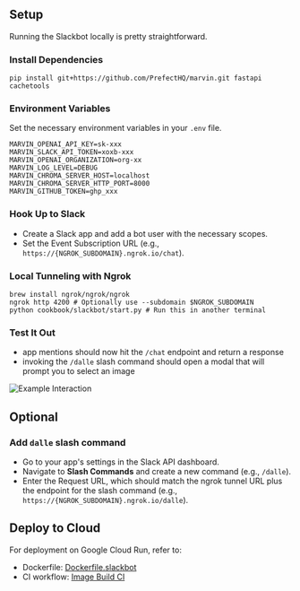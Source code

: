 ## Setup

Running the Slackbot locally is pretty straightforward.

### Install Dependencies
```console
pip install git+https://github.com/PrefectHQ/marvin.git fastapi cachetools
```

### Environment Variables
Set the necessary environment variables in your `.env` file.
```plaintext
MARVIN_OPENAI_API_KEY=sk-xxx
MARVIN_SLACK_API_TOKEN=xoxb-xxx
MARVIN_OPENAI_ORGANIZATION=org-xx
MARVIN_LOG_LEVEL=DEBUG
MARVIN_CHROMA_SERVER_HOST=localhost
MARVIN_CHROMA_SERVER_HTTP_PORT=8000
MARVIN_GITHUB_TOKEN=ghp_xxx
```

### Hook Up to Slack
- Create a Slack app and add a bot user with the necessary scopes.
- Set the Event Subscription URL (e.g., `https://{NGROK_SUBDOMAIN}.ngrok.io/chat`).

### Local Tunneling with Ngrok
```console
brew install ngrok/ngrok/ngrok
ngrok http 4200 # Optionally use --subdomain $NGROK_SUBDOMAIN
python cookbook/slackbot/start.py # Run this in another terminal
```
### Test It Out
- app mentions should now hit the `/chat` endpoint and return a response
- invoking the `/dalle` slash command should open a modal that will prompt you to select an image

![Example Interaction](https://github.com/PrefectHQ/marvin/assets/31014960/a5948f7f-9aeb-4df0-b536-d61bb57dd1ab)

## Optional

### Add `dalle` slash command
- Go to your app's settings in the Slack API dashboard.
- Navigate to **Slash Commands** and create a new command (e.g., `/dalle`).
- Enter the Request URL, which should match the ngrok tunnel URL plus the endpoint for the slash command (e.g., `https://{NGROK_SUBDOMAIN}.ngrok.io/dalle`).

## Deploy to Cloud
For deployment on Google Cloud Run, refer to:
- Dockerfile: [Dockerfile.slackbot](/cookbook/slackbot/Dockerfile.slackbot)
- CI workflow: [Image Build CI](.github/workflows/image-build-and-push-community.yaml)